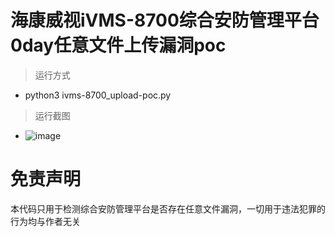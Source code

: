 # 海康威视iVMS-8700综合安防管理平台0day任意文件上传漏洞poc
> 运行方式
* python3 ivms-8700_upload-poc.py
> 运行截图
* ![image](https://github.com/spmonkey/ivms-8700-0day-poc/assets/35283200/895e797b-82c4-4986-9fae-66ebc0cb8b22)

# 免责声明
本代码只用于检测综合安防管理平台是否存在任意文件漏洞，一切用于违法犯罪的行为均与作者无关
